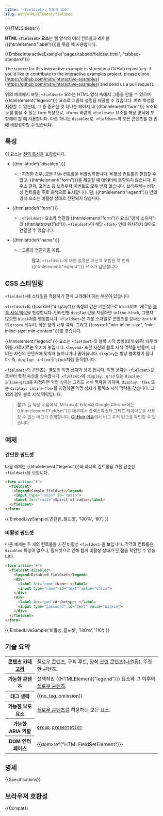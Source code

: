```yaml
---
title: '<fieldset>: 필드셋 요소'
slug: Web/HTML/Element/fieldset
---
```


{{HTMLSidebar}}

**HTML `<fieldset>` 요소**는 웹 양식의 여러 컨트롤과 레이블({{htmlelement("label")}})을 묶을 때 사용합니다.

{{EmbedInteractiveExample("pages/tabbed/fieldset.html", "tabbed-standard")}}

The source for this interactive example is stored in a GitHub repository. If you'd like to contribute to the interactive examples project, please clone [https://github.com/mdn/interactive-examples](https://github.com/mdn/interactive-examples) and send us a pull request.

위의 예제에서 보듯, `<fieldset>` 요소는 HTML 양식 속에서 그룹을 만들 수 있으며 {{htmlelement("legend")}} 요소로 그룹의 설명을 제공할 수 있습니다. 여러 특성을 지정할 수 있는데, 그 중 중요한 것 하나는 페이지 내 {{htmlelement("form")}} 요소의 `id`를 받을 수 있는 `form` 특성으로, `<form>` 바깥의 `<fieldset>` 요소를 해당 양식에 포함해야 할 때 사용합니다. 다른 하나는 `disabled`로, `<fieldset>`의 모든 콘텐츠를 한 번에 비활성화할 수 있습니다.

## 특성

이 요소는 [전역 특성](/ko/docs/Web/HTML/Global_attributes)을 포함합니다.

- {{htmlattrdef("disabled")}}
  - : 지정한 경우, 모든 자손 컨트롤을 비활성화합니다. 비활성 컨트롤은 편집할 수 없고, {{htmlelement("form")}}을 제출할 때 데이터에 포함되지 않습니다. 마우스 클릭, 포커스 등 브라우저 이벤트도 모두 받지 않습니다. 브라우저는 비활성 컨트롤을 주로 회색으로 표시합니다. 단, {{htmlelement("legend")}} 안의 양식 요소는 비활성 상태로 전환되지 않습니다.
- {{htmlattrdef("form")}}
  - : `<fieldset>` 요소와 연결할 {{htmlelement("form")}} 요소("양식 소유자")의 {{htmlattrxref("id")}}. `<fieldset>`이 해당 `<form>` 안에 위치하지 않아도 연결할 수 있습니다.
- {{htmlattrdef("name")}}

  - : 그룹과 연관지을 이름.

    > **참고:** `<fieldset>`에 대한 설명은 자신이 포함한 첫 번째 {{htmlelement("legend")}} 요소가 담당합니다.

## CSS 스타일링

`<fieldset>`에 스타일을 적용하기 전에 고려해야 하는 부분이 있습니다.

`<fieldset>`의 {{cssxref("display")}} 속성의 값은 기본적으로 `block`이며, 새로운 [블록 서식 맥락](/ko/docs/Web/Guide/CSS/Block_formatting_context)을 형성합니다. 인라인형 `display` 값을 지정하면 `inline-block`, 그렇지 않으면 `block`처럼 행동합니다. `<fieldset>`은 기본 스타일로 콘텐츠를 감싸는 `2px` 너비의 `groove` 테두리, 작은 양의 내부 여백, 그리고 {{cssxref("min-inline-size", "min-inline-size: min-content")}}를 갖습니다.

{{htmlelement("legend")}} 요소는 `<fieldset>`의 블록 시작 방향(대개 위쪽) 테두리 위를 가로지르는 위치에 놓입니다. `<legend>` 또한 자신의 블록 서식 맥락을 만들며, 너비는 자신의 콘텐츠에 맞춰져 늘어나거나 줄어듭니다. `display`는 항상 블록형이 됩니다. 즉, `display: inline`도 `block`처럼 동작합니다.

`<fieldset>`의 콘텐츠는 별도의 익명 상자가 담게 됩니다. 익명 상자는 `<fieldset>`으로부터 특정 속성을 상속합니다. `<fielset>`에 `display: grid` 또는 `display: inline-grid`를 지정하면 익명 상자는 그리드 서식 맥락을 가지며, `display: flex` 또는 `display: inline-flex`를 지정하면 익명 상자가 플렉스 서식 맥락을 갖습니다. 그 외의 경우 블록 서식 맥락입니다.

> **참고:** 글 작성 시점에서, Microsoft Edge와 Google Chrome에는 {{htmlelement("fieldset")}} 내부에서 플렉스박스와 그리드 레이아웃을 사용할 수 없는 버그가 존재합니다. [GitHub 이슈](https://github.com/w3c/csswg-drafts/issues/321)에서 버그 추적 링크를 확인할 수 있습니다.

## 예제

### 간단한 필드셋

다음 예제는 {{htmlelement("legend")}}와 하나의 컨트롤을 가진 단순한 `<fieldset>`을 보입니다.

```html
<form action="#">
  <fieldset>
    <legend>Simple fieldset</legend>
    <input type="radio" id="radio">
    <label for="radio">Spirit of radio</label>
  </fieldset>
</form>
```

{{ EmbedLiveSample('간단한_필드셋', '100%', '80') }}

### 비활성 필드셋

다음 예제는 두 개의 컨트롤을 가진 비활성 `<fieldset>`을 보입니다. 각각의 컨트롤은 `disabled` 특성이 없으나, 필드셋으로 인해 함께 비활성 상태가 된 점을 확인할 수 있습니다.

```html
<form action="#">
  <fieldset disabled>
    <legend>Disabled fieldset</legend>
    <div>
      <label for="name">Name: </label>
      <input type="name" id="text" value="Chris">
    </div>
    <div>
      <label for="pwd">Archetype: </label>
      <input type="password" id="text" value="Wookie">
    </div>
  </fieldset>
</form>
```

{{ EmbedLiveSample('비활성_필드셋', '100%', '110') }}

## 기술 요약

<table class="properties">
  <tbody>
    <tr>
      <th scope="row">
        <a href="/ko/docs/Web/Guide/HTML/Content_categories">콘텐츠 카테고리</a>
      </th>
      <td>
        <a href="/ko/docs/Web/Guide/HTML/Content_categories#플로우_콘텐츠"
          >플로우 콘텐츠</a
        >, 구획 루트,
        <a href="/ko/docs/Web/Guide/HTML/Content_categories#양식_관련_콘텐츠"
          >양식 관련 콘텐츠</a
        >(<a href="/ko/docs/Web/Guide/HTML/Content_categories#나열됨">나열됨</a
        >), 뚜렷한 콘텐츠.
      </td>
    </tr>
    <tr>
      <th scope="row">가능한 콘텐츠</th>
      <td>
        선택적인 {{HTMLElement("legend")}} 요소와 그 이후의
        <a href="/ko/docs/Web/Guide/HTML/Content_categories#플로우_콘텐츠"
          >플로우 콘텐츠</a
        >.
      </td>
    </tr>
    <tr>
      <th scope="row">태그 생략</th>
      <td>{{no_tag_omission}}</td>
    </tr>
    <tr>
      <th scope="row">가능한 부모 요소</th>
      <td>
        <a href="/ko/docs/Web/Guide/HTML/Content_categories#플로우_콘텐츠"
          >플로우 콘텐츠</a
        >를 허용하는 모든 요소.
      </td>
    </tr>
    <tr>
      <th scope="row">가능한 ARIA 역할</th>
      <td>
        <a href='/ko/docs/Web/Accessibility/ARIA/Roles/group_role'><code>group</code></a>, <a href='/ko/docs/Web/Accessibility/ARIA/Roles/presentation_role'><code>presentation</code></a>
      </td>
    </tr>
    <tr>
      <th scope="row">DOM 인터페이스</th>
      <td>{{domxref("HTMLFieldSetElement")}}</td>
    </tr>
  </tbody>
</table>

## 명세

{{Specifications}}

## 브라우저 호환성

{{Compat}}

